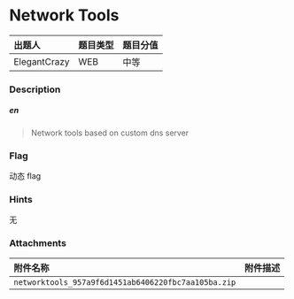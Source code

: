 # Network Tools

| 出题人 | 题目类型 | 题目分值 |
| :-----  | :--- | :------- |
| ElegantCrazy | WEB | 中等   |

### Description

##### en

> Network tools based on custom dns server
>

### Flag

动态 flag

### Hints

无

### Attachments

| 附件名称 | 附件描述 |
| :-----  | :--- |
| `networktools_957a9f6d1451ab6406220fbc7aa105ba.zip` |  |

